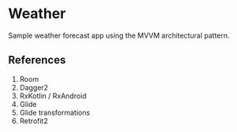 # Weather 

Sample weather forecast app using the MVVM architectural pattern.

## References
1. Room
2. Dagger2
3. RxKotlin / RxAndroid
5. Glide
6. Glide transformations
7. Retrofit2
